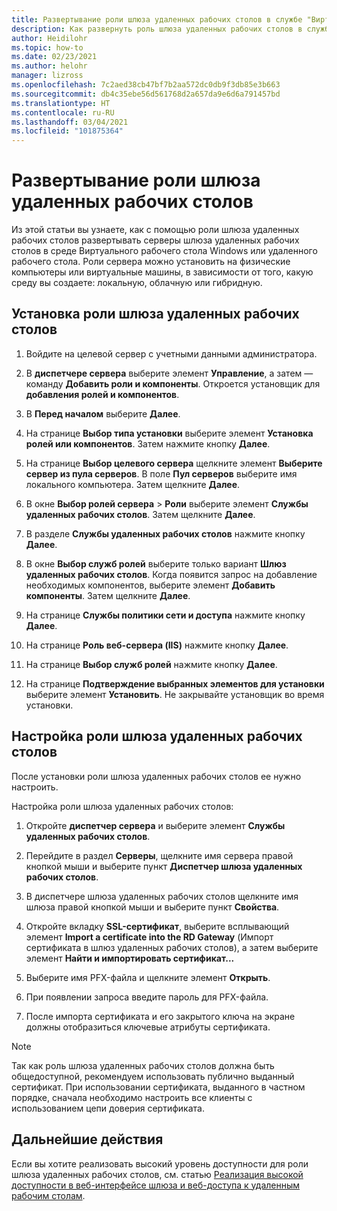 ```yaml
---
title: Развертывание роли шлюза удаленных рабочих столов в службе "Виртуальный рабочий стол Windows" (Azure)
description: Как развернуть роль шлюза удаленных рабочих столов в службе "Виртуальный рабочий стол Windows".
author: Heidilohr
ms.topic: how-to
ms.date: 02/23/2021
ms.author: helohr
manager: lizross
ms.openlocfilehash: 7c2aed38cb47bf7b2aa572dc0db9f3db85e3b663
ms.sourcegitcommit: db4c35ebe56d561768d2a657da9e6d6a791457bd
ms.translationtype: HT
ms.contentlocale: ru-RU
ms.lasthandoff: 03/04/2021
ms.locfileid: "101875364"
---
```

# <a name="deploy-the-rd-gateway-role"></a>Развертывание роли шлюза удаленных рабочих столов

Из этой статьи вы узнаете, как с помощью роли шлюза удаленных рабочих столов развертывать серверы шлюза удаленных рабочих столов в среде Виртуального рабочего стола Windows или удаленного рабочего стола. Роли сервера можно установить на физические компьютеры или виртуальные машины, в зависимости от того, какую среду вы создаете: локальную, облачную или гибридную.

## <a name="install-the-rd-gateway-role"></a>Установка роли шлюза удаленных рабочих столов

1. Войдите на целевой сервер с учетными данными администратора.

2. В **диспетчере сервера** выберите элемент **Управление**, а затем — команду **Добавить роли и компоненты**. Откроется установщик для **добавления ролей и компонентов**.

3. В **Перед началом** выберите **Далее**.

4. На странице **Выбор типа установки** выберите элемент **Установка ролей или компонентов**. Затем нажмите кнопку **Далее**.

5. На странице **Выбор целевого сервера** щелкните элемент **Выберите сервер из пула серверов**. В поле **Пул серверов** выберите имя локального компьютера. Затем щелкните **Далее**.

6. В окне **Выбор ролей сервера** > **Роли** выберите элемент **Службы удаленных рабочих столов**. Затем щелкните **Далее**.

7. В разделе **Службы удаленных рабочих столов** нажмите кнопку **Далее**.

8. В окне **Выбор служб ролей** выберите только вариант **Шлюз удаленных рабочих столов**. Когда появится запрос на добавление необходимых компонентов, выберите элемент **Добавить компоненты**. Затем щелкните **Далее**.

9. На странице **Службы политики сети и доступа** нажмите кнопку **Далее**.

10. На странице **Роль веб-сервера (IIS)** нажмите кнопку **Далее**.

11. На странице **Выбор служб ролей** нажмите кнопку **Далее**.

12. На странице **Подтверждение выбранных элементов для установки** выберите элемент **Установить**. Не закрывайте установщик во время установки.

## <a name="configure-the-rd-gateway-role"></a>Настройка роли шлюза удаленных рабочих столов

После установки роли шлюза удаленных рабочих столов ее нужно настроить.

Настройка роли шлюза удаленных рабочих столов:

1. Откройте **диспетчер сервера** и выберите элемент **Службы удаленных рабочих столов**.

2. Перейдите в раздел **Серверы**, щелкните имя сервера правой кнопкой мыши и выберите пункт **Диспетчер шлюза удаленных рабочих столов**.

3. В диспетчере шлюза удаленных рабочих столов щелкните имя шлюза правой кнопкой мыши и выберите пункт **Свойства**.

4. Откройте вкладку **SSL-сертификат**, выберите всплывающий элемент **Import a certificate into the RD Gateway** (Импорт сертификата в шлюз удаленных рабочих столов), а затем выберите элемент **Найти и импортировать сертификат...**

5. Выберите имя PFX-файла и щелкните элемент **Открыть**.

6. При появлении запроса введите пароль для PFX-файла.

7. После импорта сертификата и его закрытого ключа на экране должны отобразиться ключевые атрибуты сертификата.

>[!NOTE]
>Так как роль шлюза удаленных рабочих столов должна быть общедоступной, рекомендуем использовать публично выданный сертификат. При использовании сертификата, выданного в частном порядке, сначала необходимо настроить все клиенты с использованием цепи доверия сертификата.

## <a name="next-steps"></a>Дальнейшие действия

Если вы хотите реализовать высокий уровень доступности для роли шлюза удаленных рабочих столов, см. статью [Реализация высокой доступности в веб-интерфейсе шлюза и веб-доступа к удаленным рабочим столам](rds-rdweb-gateway-ha.md).